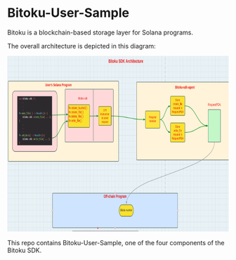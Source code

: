 <H1>Bitoku-User-Sample</H1>

Bitoku is a blockchain-based storage layer for Solana programs.

The overall architecture is depicted in this diagram:

<img src="architecture.png" alt="Bitoku Architecture" width="800" height="400">

This repo contains Bitoku-User-Sample, one of the four components of the Bitoku SDK.
